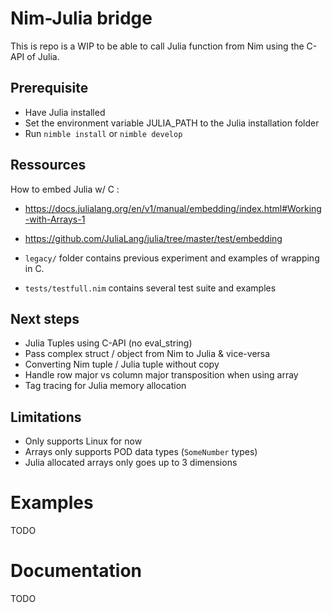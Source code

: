 # Nim-Julia bridge 

This is repo is a WIP to be able to call Julia function from Nim using the C-API of Julia.

## Prerequisite

* Have Julia installed 
* Set the environment variable JULIA_PATH to the Julia installation folder 
* Run ``nimble install`` or ``nimble develop`` 

## Ressources

How to embed Julia w/ C :

* https://docs.julialang.org/en/v1/manual/embedding/index.html#Working-with-Arrays-1

* https://github.com/JuliaLang/julia/tree/master/test/embedding

* ``legacy/`` folder contains previous experiment and examples of wrapping in C. 

* ``tests/testfull.nim`` contains several test suite and examples

## Next steps 

* Julia Tuples using C-API (no eval_string)
* Pass complex struct / object from Nim to Julia & vice-versa
* Converting Nim tuple / Julia tuple without copy
* Handle row major vs column major transposition when using array
* Tag tracing for Julia memory allocation 

## Limitations

* Only supports Linux for now
* Arrays only supports POD data types (``SomeNumber`` types) 
* Julia allocated arrays only goes up to 3 dimensions


# Examples

TODO

# Documentation

TODO
